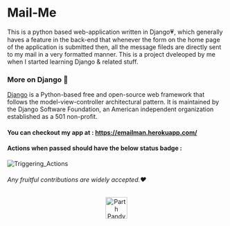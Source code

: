 # Mail-Me
This is a python based web-application written in Django:heartpulse:, which generally haves a feature in the back-end that whenever the form on the home page of the application is submitted then, all the message fileds are directly sent to my mail in a very formatted manner. This is a project dveleoped by me when I started learning Django & related stuff.

### More on Django :diamond_shape_with_a_dot_inside:
[Django](https://www.djangoproject.com/) is a Python-based free and open-source web framework that follows the model-view-controller architectural pattern. It is maintained by the Django Software Foundation, an American independent organization established as a 501 non-profit.


#### You can checkout my app at : https://emailman.herokuapp.com/

#### Actions when passed should have the below status badge :
![Triggering_Actions](https://github.com/parthpandyappp/mail-me/workflows/Triggering_Actions/badge.svg)

###### Any fruitful contributions are widely accepted.:heart:


<p align="center"><a  href="https://dev.to/parthpandyappp">
  <img  src="https://d2fltix0v2e0sb.cloudfront.net/dev-badge.svg" alt="Parth Pandya.'s DEV Profile" height="50" width="50">
</a></p>
